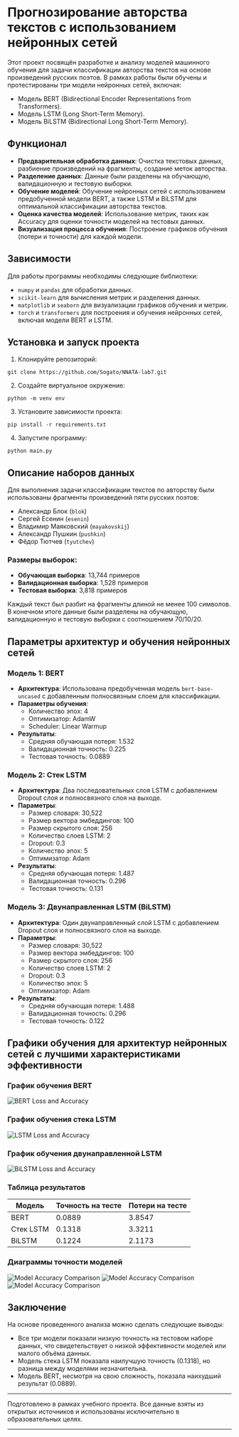 # Прогнозирование авторства текстов с использованием нейронных сетей

Этот проект посвящён разработке и анализу моделей машинного обучения для задачи классификации авторства текстов на основе произведений русских поэтов. В рамках работы были обучены и протестированы три модели нейронных сетей, включая:
- Модель BERT (Bidirectional Encoder Representations from Transformers).
- Модель LSTM (Long Short-Term Memory).
- Модель BiLSTM (Bidirectional Long Short-Term Memory).

## Функционал
- **Предварительная обработка данных**: Очистка текстовых данных, разбиение произведений на фрагменты, создание меток авторства.
- **Разделение данных**: Данные были разделены на обучающую, валидационную и тестовую выборки.
- **Обучение моделей**: Обучение нейронных сетей с использованием предобученной модели BERT, а также LSTM и BiLSTM для оптимальной классификации авторства текстов.
- **Оценка качества моделей**: Использование метрик, таких как Accuracy для оценки точности моделей на тестовых данных.
- **Визуализация процесса обучения**: Построение графиков обучения (потери и точности) для каждой модели.

## Зависимости
Для работы программы необходимы следующие библиотеки:
- `numpy` и `pandas` для обработки данных.
- `scikit-learn` для вычисления метрик и разделения данных.
- `matplotlib` и `seaborn` для визуализации графиков обучения и метрик.
- `torch` и `transformers` для построения и обучения нейронных сетей, включая модели BERT и LSTM.


## Установка и запуск проекта
1. Клонируйте репозиторий:
```
git clone https://github.com/Sogato/NNATA-lab7.git
```
2. Создайте виртуальное окружение:
```
python -m venv env
```
3. Установите зависимости проекта:
```
pip install -r requirements.txt
```
4. Запустите программу:
```
python main.py
```

## Описание наборов данных

Для выполнения задачи классификации текстов по авторству были использованы фрагменты произведений пяти русских поэтов:
- Александр Блок (`blok`)
- Сергей Есенин (`esenin`)
- Владимир Маяковский (`mayakovskij`)
- Александр Пушкин (`pushkin`)
- Фёдор Тютчев (`tyutchev`)

### Размеры выборок:
- **Обучающая выборка**: 13,744 примеров
- **Валидационная выборка**: 1,528 примеров
- **Тестовая выборка**: 3,818 примеров

Каждый текст был разбит на фрагменты длиной не менее 100 символов. В конечном итоге данные были разделены на обучающую, валидационную и тестовую выборки с соотношением 70/10/20.

## Параметры архитектур и обучения нейронных сетей

### Модель 1: BERT
- **Архитектура**: Использована предобученная модель `bert-base-uncased` с добавленным полносвязным слоем для классификации.
- **Параметры обучения**:
  - Количество эпох: 4
  - Оптимизатор: AdamW
  - Scheduler: Linear Warmup
- **Результаты**:
  - Средняя обучающая потеря: 1.532
  - Валидационная точность: 0.225
  - Тестовая точность: 0.0889

### Модель 2: Стек LSTM
- **Архитектура**: Два последовательных слоя LSTM с добавлением Dropout слоя и полносвязного слоя на выходе.
- **Параметры**:
  - Размер словаря: 30,522
  - Размер вектора эмбеддингов: 100
  - Размер скрытого слоя: 256
  - Количество слоев LSTM: 2
  - Dropout: 0.3
  - Количество эпох: 5
  - Оптимизатор: Adam
- **Результаты**:
  - Средняя обучающая потеря: 1.487
  - Валидационная точность: 0.296
  - Тестовая точность: 0.131

### Модель 3: Двунаправленная LSTM (BiLSTM)
- **Архитектура**: Один двунаправленный слой LSTM с добавлением Dropout слоя и полносвязного слоя на выходе.
- **Параметры**:
  - Размер словаря: 30,522
  - Размер вектора эмбеддингов: 100
  - Размер скрытого слоя: 256
  - Количество слоев LSTM: 2
  - Dropout: 0.3
  - Количество эпох: 5
  - Оптимизатор: Adam
- **Результаты**:
  - Средняя обучающая потеря: 1.488
  - Валидационная точность: 0.296
  - Тестовая точность: 0.122

## Графики обучения для архитектур нейронных сетей с лучшими характеристиками эффективности

### График обучения BERT
![BERT Loss and Accuracy](img/graphs_img/BERT_training_history.png)

### График обучения стека LSTM
![LSTM Loss and Accuracy](img/graphs_img/LSTM_training_history.png)

### График обучения двунаправленной LSTM
![BiLSTM Loss and Accuracy](img/graphs_img/BiLSTM_training_history.png)

### Таблица результатов

| Модель       | Точность на тесте | Потери на тесте |
|--------------|------------------|-----------------|
| BERT         | 0.0889           | 3.8547          |
| Стек LSTM    | 0.1318           | 3.3211          |
| BiLSTM       | 0.1224           | 2.1173          |

### Диаграммы точности моделей

![Model Accuracy Comparison](img/graphs_img/BERT_test_metrics.png)
![Model Accuracy Comparison](img/graphs_img/LSTM_test_metrics.png)
![Model Accuracy Comparison](img/graphs_img/BiLSTM_test_metrics.png)

## Заключение

На основе проведенного анализа можно сделать следующие выводы:
- Все три модели показали низкую точность на тестовом наборе данных, что свидетельствует о низкой эффективности моделей или малого объёма данных.
- Модель стека LSTM показала наилучшую точность (0.1318), но разница между моделями незначительна.
- Модель BERT, несмотря на свою сложность, показала наихудший результат (0.0889).

---

Подготовлено в рамках учебного проекта. Все данные взяты из открытых источников и использованы исключительно в образовательных целях.

---
